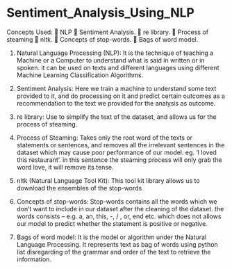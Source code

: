 # Sentiment_Analysis_Using_NLP

Concepts Used:
	NLP
	Sentiment Analysis.
	re library.
	Process of steaming 
	nltk.
	Concepts of stop-words.
	Bags of word model.

1. Natural Language Processing (NLP):
 It is the technique of teaching a Machine or a Computer to understand what is said in written or in spoken. it can be used on texts and different languages using different Machine Learning Classification  Algorithms.
 
2. Sentiment Analysis: 
	Here we train a machine to understand some text provided to it, and do processing on it and predict certain outcomes as a recommendation to the text we provided for the analysis as outcome.
3. re library:
	Use to simplify the text of  the dataset, and allows us for the process of steaming.
4. Process of Steaming:
	Takes only the root word of the texts or statements or sentences, and removes all the irrelevant sentences in the dataset which may cause poor performance of our model.  eg. ‘I loved this restaurant’. in this sentence the steaming process will only grab the word love, it will remove its tense.
5. nltk (Natural Language Tool Kit):
	This tool kit library allows us to download the ensembles of the stop-words 
6. Concepts of stop-words:
	Stop-words contains all the words which we don’t want to include in our dataset after the cleaning of the dataset. the words consists – e.g. a, an, this, -, / , or, end etc. which does not allows our model to predict whether the statement is positive or negative.
7. Bags of word model:
	It is the model or algorithm under the Natural Language Processing. It represents text as bag of words using python list disregarding of the grammar and order of the text to retrieve the information.	


 

	
